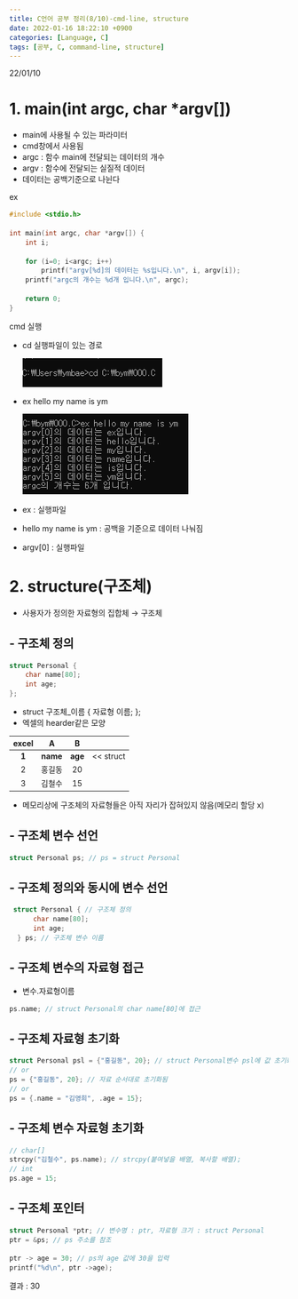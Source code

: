 ```yaml
---
title: C언어 공부 정리(8/10)-cmd-line, structure
date: 2022-01-16 18:22:10 +0900
categories: [Language, C]
tags: [공부, C, command-line, structure]
---
```


22/01/10
# 1. main(int argc, char *argv[])
- main에 사용될 수 있는 파라미터
- cmd창에서 사용됨
- argc : 함수 main에 전달되는 데이터의 개수
- argv : 함수에 전달되는 실질적 데이터
- 데이터는 공백기준으로 나뉜다

ex<br>

```c
#include <stdio.h>

int main(int argc, char *argv[]) {
    int i;

    for (i=0; i<argc; i++)
        printf("argv[%d]의 데이터는 %s입니다.\n", i, argv[i]);
    printf("argc의 개수는 %d개 입니다.\n", argc);

    return 0;
}
```

cmd 실행<br>
- cd 실행파일이 있는 경로<br>

  ![cd](../../../assets/imgs/C_08_cd.png)

- ex hello my name is ym<br>

  ![cmd](../../../assets/imgs/C_08_cmd.png)

- ex : 실행파일
- hello my name is ym : 공백을 기준으로 데이터 나눠짐
- argv\[0] : 실행파일

# 2. structure(구조체)
- 사용자가 정의한 자료형의 집합체 → 구조체
## - 구조체 정의
  ```c
  struct Personal {
      char name[80];
      int age;
  };
  ```

- struct 구조체_이름 { 자료형 이름; };
- 엑셀의 hearder같은 모양<br>

excel|A|B||
:---:|:---:|:---:|:---:
**1**|**name**|**age**|<< struct|
2|홍길동|20||
3|김철수|15||

- 메모리상에 구조체의 자료형들은 아직 자리가 잡혀있지 않음(메모리 할당 x)

## - 구조체 변수 선언
```c
struct Personal ps; // ps = struct Personal
```

## - 구조체 정의와 동시에 변수 선언
```c
 struct Personal { // 구조체 정의
      char name[80];
      int age;
  } ps; // 구조체 변수 이름
```

## - 구조체 변수의 자료형 접근
- 변수.자료형이름

```c
ps.name; // struct Personal의 char name[80]에 접근
```

## - 구조체 자료형 초기화
```c
struct Personal psl = {"홍길동", 20}; // struct Personal변수 psl에 값 초기화
// or
ps = {"홍길동", 20}; // 자료 순서대로 초기화됨
// or
ps = {.name = "김영희", .age = 15};
```

## - 구조체 변수 자료형 초기화
```c
// char[]
strcpy("김철수", ps.name); // strcpy(붙여넣을 배열, 복사할 배열);
// int
ps.age = 15;
```

## - 구조체 포인터
```c
struct Personal *ptr; // 변수명 : ptr, 자료형 크기 : struct Personal
ptr = &ps; // ps 주소를 참조

ptr -> age = 30; // ps의 age 값에 30을 입력
printf("%d\n", ptr ->age);
```

결과 : 30